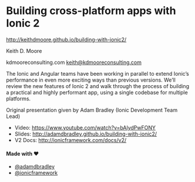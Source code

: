 # Building cross-platform apps with Ionic 2

http://keithdmoore.github.io/building-with-ionic2/


Keith D. Moore


kdmooreconsulting.com
keith@kdmooreconsulting.com

The Ionic and Angular teams have been working in parallel to extend Ionic’s performance in even more exciting ways than previous versions. We’ll review the new features of Ionic 2 and walk through the process of building a practical and highly performant app, using a single codebase for multiple platforms.

Original presentation given by Adam Bradley (Ionic Development Team Lead)
- Video: https://www.youtube.com/watch?v=bAlydPwFONY
- Slides: http://adamdbradley.github.io/building-with-ionic2/
- V2 Docs: http://ionicframework.com/docs/v2/

#### Made with &#9829;
- [@adamdbradley](https://twitter.com/adamdbradley)
- [@ionicframework](https://twitter.com/ionicframework) 
